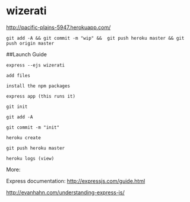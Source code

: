 wizerati
========

http://pacific-plains-5947.herokuapp.com/

    git add -A && git commit -m "wip" &&  git push heroku master && git push origin master

##Launch Guide

	express --ejs wizerati

	add files

	install the npm packages

	express app (this runs it)

	git init 

	git add -A

	git commit -m "init"

	heroku create

	git push heroku master

	heroku logs (view)


More:

Express documentation: http://expressjs.com/guide.html

http://evanhahn.com/understanding-express-js/